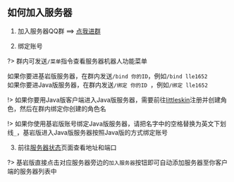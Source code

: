 ## 如何加入服务器
1. 加入服务器QQ群 ==> [点我进群](https://jq.qq.com/?_wv=1027&k=WwignUAQ)

2. 绑定账号

?> 群内可发送`/菜单`指令查看服务器机器人功能菜单

如果你要进基岩版服务器，在群内发送`/bind 你的ID`，例如`/bind lle1652`  
如果你要进Java版服务器，在群内发送`/绑定 你的ID
`，例如`/绑定 lle1652`

!> 如果你要用Java版客户端进入Java版服务器，需要前往[littleskin](https://littleskin.cn)注册并创建角色，然后在群内绑定你创建的角色名

!> 如果你使用基岩版账号绑定Java版服务器，请把名字中的空格替换为英文下划线`_`，基岩版进入Java版服务器按照Java版的方式绑定账号

3. 前往[服务器状态](servers/motd)页面查看地址和端口

?> 基岩版直接点击对应服务器旁边的`加入服务器`按钮即可自动添加服务器至你客户端的服务器列表中